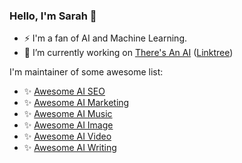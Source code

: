 ### Hello, I'm Sarah 👋

- ⚡ I'm a fan of AI and Machine Learning.
- 🔭 I’m currently working on [There's An AI](https://theresanai.com) ([Linktree](https://linktr.ee/theresanai))

I'm maintainer of some awesome list:

- ✨ [Awesome AI SEO](https://github.com/xaramore/awesome-ai-seo)
- ✨ [Awesome AI Marketing](https://github.com/xaramore/awesome-ai-marketing) 
- ✨ [Awesome AI Music](https://github.com/xaramore/awesome-ai-music) 
- ✨ [Awesome AI Image](https://github.com/xaramore/awesome-ai-image) 
- ✨ [Awesome AI Video](https://github.com/xaramore/awesome-ai-video)
- ✨  [Awesome AI Writing](https://github.com/xaramore/awesome-ai-writing) 




<!--
**xaramore/xaramore** is a ✨ _special_ ✨ repository because its `README.md` (this file) appears on your GitHub profile.

Here are some ideas to get you started:

- 🔭 I’m currently working on ...
- 🌱 I’m currently learning ...
- 👯 I’m looking to collaborate on ...
- 🤔 I’m looking for help with ...
- 💬 Ask me about ...
- 📫 How to reach me: ...
- 😄 Pronouns: ...
- ⚡ Fun fact: ...
-->
